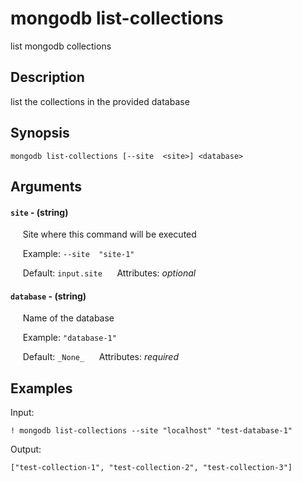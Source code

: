 # mongodb list-collections

list mongodb collections

## Description

list the collections in the provided database

## Synopsis

`mongodb list-collections [--site  <site>] <database>`

## Arguments


#### `site` - (string)

&nbsp;&nbsp;&nbsp;&nbsp; Site where this command will be executed  

&nbsp;&nbsp;&nbsp;&nbsp; Example:  `--site  "site-1"`

&nbsp;&nbsp;&nbsp;&nbsp; Default: `input.site`
&nbsp;&nbsp;&nbsp;&nbsp; Attributes: _optional_  


#### `database` - (string)

&nbsp;&nbsp;&nbsp;&nbsp; Name of the database  

&nbsp;&nbsp;&nbsp;&nbsp; Example:  `"database-1"`

&nbsp;&nbsp;&nbsp;&nbsp; Default: `_None_`
&nbsp;&nbsp;&nbsp;&nbsp; Attributes: _required_  



## Examples

Input: 
```
! mongodb list-collections --site "localhost" "test-database-1"
```
Output: 
```
["test-collection-1", "test-collection-2", "test-collection-3"]
```

